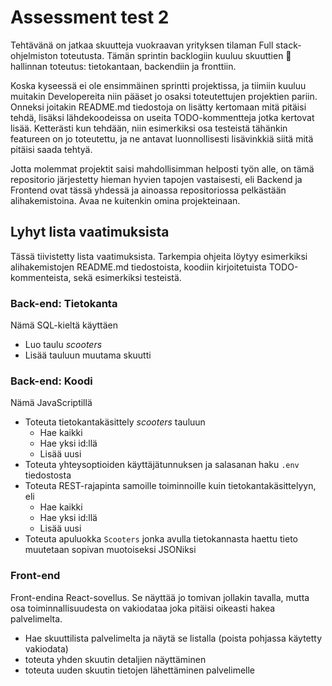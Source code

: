 # Assessment test 2

Tehtävänä on jatkaa skuutteja vuokraavan yrityksen tilaman Full stack-ohjelmiston toteutusta. Tämän sprintin backlogiin kuuluu skuuttien :kick_scooter: hallinnan toteutus: tietokantaan, backendiin ja fronttiin.

Koska kyseessä ei ole ensimmäinen sprintti projektissa, ja tiimiin kuuluu muitakin Developereita niin pääset jo osaksi toteutettujen projektien pariin. Onneksi joitakin README.md tiedostoja on lisätty kertomaan mitä pitäisi tehdä, lisäksi lähdekoodeissa on useita TODO-kommentteja jotka kertovat lisää. Ketterästi kun tehdään, niin esimerkiksi osa testeistä tähänkin featureen on jo toteutettu, ja ne antavat luonnollisesti lisävinkkiä siitä mitä pitäisi saada tehtyä.

Jotta molemmat projektit saisi mahdollisimman helposti työn alle, on tämä repositorio järjestetty hieman hyvien tapojen vastaisesti, eli Backend ja Frontend ovat tässä yhdessä ja ainoassa repositoriossa pelkästään alihakemistoina. Avaa ne kuitenkin omina projekteinaan.

## Lyhyt lista vaatimuksista

Tässä tiivistetty lista vaatimuksista. Tarkempia ohjeita löytyy esimerkiksi alihakemistojen README.md tiedostoista, koodiin kirjoitetuista TODO-kommenteista, sekä esimerkiksi testeistä.

### Back-end: Tietokanta

Nämä SQL-kieltä käyttäen
- Luo taulu *scooters*
- Lisää tauluun muutama skuutti

### Back-end: Koodi
Nämä JavaScriptillä
- Toteuta tietokantakäsittely *scooters* tauluun
    * Hae kaikki
    * Hae yksi id:llä
    * Lisää uusi
- Toteuta yhteysoptioiden käyttäjätunnuksen ja salasanan haku `.env` tiedostosta
- Toteuta REST-rajapinta samoille toiminnoille kuin tietokantakäsittelyyn, eli 
    * Hae kaikki
    * Hae yksi id:llä
    * Lisää uusi
- Toteuta apuluokka `Scooters` jonka avulla tietokannasta haettu tieto muutetaan sopivan muotoiseksi JSONiksi

### Front-end

Front-endina React-sovellus. Se näyttää jo tomivan jollakin tavalla, mutta osa toiminnallisuudesta on vakiodataa joka pitäisi oikeasti hakea palvelimelta.

- Hae skuuttilista palvelimelta ja näytä se listalla (poista pohjassa käytetty vakiodata)
- toteuta yhden skuutin detaljien näyttäminen
- toteuta uuden skuutin tietojen lähettäminen palvelimelle
